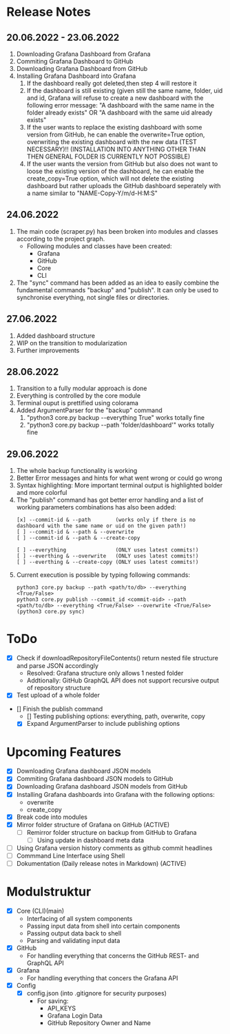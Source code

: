 # Release Notes
## 20.06.2022 - 23.06.2022
1. Downloading Grafana Dashboard from Grafana
2. Commiting Grafana Dashboard to GitHub
3. Downloading Grafana Dashboard from GitHub
4. Installing Grafana Dashboard into Grafana
    1. If the dashboard really got deleted,then step 4 will restore it
    1. If the dashboard is still existing (given still the same name, folder, uid and id, Grafana will refuse to create a new dashboard with the following error 
    message: "A dashboard with the same name in the folder already exists" OR
    "A dashboard with the same uid already exists"
    1. If the user wants to replace the existing dashboard with some version from GitHub,
    he can enable the overwrite=True option, overwriting the existing dashboard with 
    the new data (TEST NECESSARY)!! (INSTALLATION INTO ANYTHING OTHER THAN THEN GENERAL 
                                    FOLDER IS CURRENTLY NOT POSSIBLE)
    1. If the user wants the version from GitHub but also does not want to loose the 
    existing version of the dashboard, he can enable the create_copy=True option, 
    which will not delete the existing dashboard but rather uploads the GitHub 
    dashboard seperately with a name similar to "NAME-Copy-Y/m/d-H:M:S"

## 24.06.2022
1. The main code (scraper.py) has been broken into modules and classes according to the
    project graph.
    * Following modules and classes have been created: 
        * Grafana
        * GitHub
        * Core
        * CLI
2. The "sync" command has been added as an idea to easily combine the fundamental
    commands "backup" and "publish". It can only be used to synchronise everything, not single files or directories.

## 27.06.2022
1. Added dashboard structure
2. WIP on the transition to modularization
3. Further improvements

## 28.06.2022
1. Transition to a fully modular approach is done
2. Everything is controlled by the core module
3. Terminal ouput is prettified using colorama
4. Added ArgumentParser for the "backup" command
    1. "python3 core.py backup --everything True" works totally fine
    2. "python3 core.py backup --path 'folder/dashboard'" works totally fine

## 29.06.2022
1. The whole backup functionality is working
2. Better Error messages and hints for what went wrong or could go wrong
3. Syntax highlighting: More important terminal output is highlighted bolder and more colorful
4. The "publish" command has got better error handling and a list of working parameters combinations has also been added:
    ~~~
    [x] --commit-id & --path        (works only if there is no dashboard with the same name or uid on the given path!)
    [ ] --commit-id & --path & --overwrite
    [ ] --commit-id & --path & --create-copy

    [ ] --everything                (ONLY uses latest commits!)
    [ ] --everthing & --overwrite   (ONLY uses latest commits!)
    [ ] --everthing & --create-copy (ONLY uses latest commits!)
    ~~~
5. Current execution is possible by typing following commands:
    ~~~
    python3 core.py backup --path <path/to/db> --everything <True/False>
    python3 core.py publish --commit_id <commit-oid> --path <path/to/db> --everything <True/False> --overwrite <True/False>
    (python3 core.py sync)
    ~~~

# ToDo
- [x] Check if downloadRepositoryFileContents() return nested file structure and parse JSON accordingly
    * Resolved: Grafana structure only allows 1 nested folder
    * Addtionally: GitHub GraphQL API does not support recursive output of repository 
        structure
- [x] Test upload of a whole folder
- [] Finish the publish command
    - [] Testing publishing options: everything, path, overwrite, copy
    - [x] Expand ArgumentParser to include publishing options

# Upcoming Features
- [x] Downloading Grafana dashboard JSON models
- [x] Commiting Grafana dashboard JSON models to GitHub
- [x] Downloading Grafana dashboard JSON models from GitHub
- [x] Installing Grafana dashboards into Grafana with the following options:
    * overwrite
    * create_copy
- [x] Break code into modules
- [x] Mirror folder structure of Grafana on GitHub (ACTIVE)
    - [ ] Remirror folder structure on backup from GitHub to Grafana
        - [ ] Using update in dashboard meta data 
- [ ] Using Grafana version history comments as github commit headlines 
- [ ] Commmand Line Interface using Shell
- [ ] Dokumentation (Daily release notes in Markdown) (ACTIVE)

# Modulstruktur
- [x] Core (CLI)(main)
    - Interfacing of all system components
    - Passing input data from shell into certain components
    - Passing output data back to shell
    - Parsing and validating input data
- [x] GitHub
    - For handling everything that concerns the GitHub REST- and GraphQL API
- [x] Grafana
    - For handling everything that concers the Grafana API
- [x] Config 
    - [x] config.json (into .gitignore for security purposes)
        -  For saving: 
            * API_KEYS
            * Grafana Login Data
            * GitHub Repository Owner and Name

